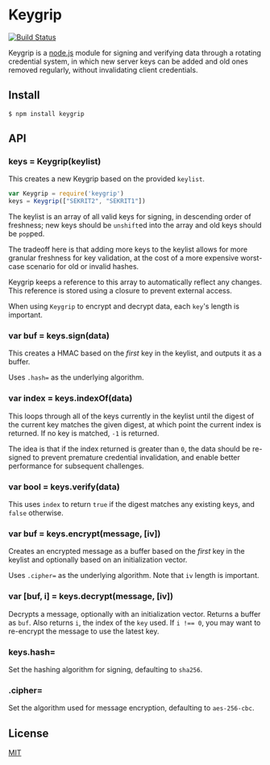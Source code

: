 Keygrip
=======

[![Build Status](https://secure.travis-ci.org/crypto-utils/keygrip.png)](http://travis-ci.org/crypto-utils/keygrip)

Keygrip is a [node.js](http://nodejs.org/) module for signing and verifying data through a rotating credential system, in which new server keys can be added and old ones removed regularly, without invalidating client credentials.

## Install

    $ npm install keygrip

## API

### keys = Keygrip(keylist)

This creates a new Keygrip based on the provided `keylist`.

```javascript
var Keygrip = require('keygrip')
keys = Keygrip(["SEKRIT2", "SEKRIT1"])
```

The keylist is an array of all valid keys for signing, in descending order of freshness; new keys should be `unshift`ed into the array and old keys should be `pop`ped.

The tradeoff here is that adding more keys to the keylist allows for more granular freshness for key validation, at the cost of a more expensive worst-case scenario for old or invalid hashes.

Keygrip keeps a reference to this array to automatically reflect any changes. This reference is stored using a closure to prevent external access.

When using `Keygrip` to encrypt and decrypt data, each `key`'s length is important.

### var buf = keys.sign(data)

This creates a HMAC based on the _first_ key in the keylist, and outputs it as a buffer.

Uses `.hash=` as the underlying algorithm.

### var index = keys.indexOf(data)

This loops through all of the keys currently in the keylist until the digest of the current key matches the given digest, at which point the current index is returned. If no key is matched, `-1` is returned.

The idea is that if the index returned is greater than `0`, the data should be re-signed to prevent premature credential invalidation, and enable better performance for subsequent challenges.

### var bool = keys.verify(data)

This uses `index` to return `true` if the digest matches any existing keys, and `false` otherwise.

### var buf = keys.encrypt(message, [iv])

Creates an encrypted message as a buffer based on the _first_ key in the keylist and optionally based on an initialization vector.

Uses `.cipher=` as the underlying algorithm.
Note that `iv` length is important.

### var [buf, i] = keys.decrypt(message, [iv])

Decrypts a message, optionally with an initialization vector.
Returns a buffer as `buf`.
Also returns `i`, the index of the `key` used.
If `i !== 0`, you may want to re-encrypt the message to use the latest key.

### keys.hash=

Set the hashing algorithm for signing, defaulting to `sha256`.

### .cipher=

Set the algorithm used for message encryption, defaulting to `aes-256-cbc`.

## License

[MIT](LICENSE)
